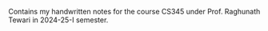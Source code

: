 Contains my handwritten notes for the course CS345 under Prof. Raghunath Tewari in 2024-25-I semester.
